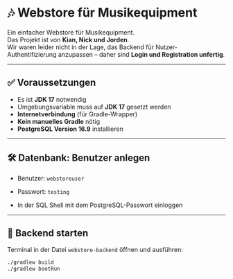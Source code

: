 # 🎶 Webstore für Musikequipment

Ein einfacher Webstore für Musikequipment.  
Das Projekt ist von **Kian, Nick und Jorden**.  
Wir waren leider nicht in der Lage, das Backend für Nutzer-Authentifizierung anzupassen – daher sind **Login und Registration unfertig**.

---

## ✅ Voraussetzungen

- Es ist **JDK 17** notwendig
- Umgebungsvariable muss auf **JDK 17** gesetzt werden
- **Internetverbindung** (für Gradle-Wrapper)
- **Kein manuelles Gradle** nötig
- **PostgreSQL Version 16.9** installieren

---

## 🛠️ Datenbank: Benutzer anlegen

- Benutzer: `webstoreuser`
- Passwort: `testing`

- In der SQL Shell mit dem PostgreSQL-Passwort einloggen

---

## 🚀 Backend starten

Terminal in der Datei `webstore-backend` öffnen und ausführen:
```bash
./gradlew build
./gradlew bootRun